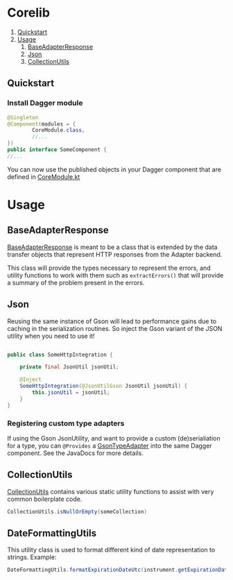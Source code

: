 # Corelib

1. [Quickstart](#quickstart)
1. [Usage](#usage)
    1. [BaseAdapterResponse](#usage_base_adapter_response)
    1. [Json](#usage_json)
    1. [CollectionUtils](#usage_collection_utils)

<a name="quickstart"></a>
## Quickstart

### Install Dagger module
```java
@Singleton
@Component(modules = {
        CoreModule.class,
        //...
})
public interface SomeComponent {
//...
```

You can now use the published objects in your Dagger component that are defined in
[CoreModule.kt](src/main/java/com/etrade/eo/core/CoreModule.kt)

<a name="usage"></a>
# Usage

<a name="usage_base_adapter_response"></a>
## BaseAdapterResponse
[BaseAdapterResponse](src/main/java/com/etrade/eo/core/domain/BaseAdapterResponse.kt) is meant to be a class that is
extended by the data transfer objects that represent HTTP responses from the Adapter backend.

This class will provide the types necessary to represent the errors, and utility functions to work with them
such as `extractErrors()` that will provide a summary of the problem present in the errors.

<a name="usage_json"></a>
## Json

Reusing the same instance of Gson will lead to performance gains due to caching in the serialization
routines. So inject the Gson variant of the JSON utility when you need to use it!

```java

public class SomeHttpIntegration {

    private final JsonUtil jsonUtil;

    @Inject
    SomeHttpIntegration(@JsonUtilGson JsonUtil jsonUtil) {
        this.jsonUtil = jsonUtil;
    }
}
```

### Registering custom type adapters

If using the Gson JsonUtility, and want to provide a custom (de)serialiation for a type, you can
`@Provides` a [GsonTypeAdapter<T>](src/main/java/com/etrade/eo/core/json/serializers/GsonTypeAdapter.java)
into the same Dagger component. See the JavaDocs for more details.

<a name="usage_collection_utils"></a>
## CollectionUtils

[CollectionUtils](src/main/java/com/etrade/eo/core/util/CollectionUtils.java) contains various static
utility functions to assist with very common boilerplate code.
```java
CollectionUtils.isNullOrEmpty(someCollection)
```

## DateFormattingUtils

This utility class is used to format different kind of date representation to strings.
Example:
```java
DateFormattingUtils.formatExpirationDateUtc(instrument.getExpirationDateUtc() - DateUtils.DAY_IN_MILLIS);
```
